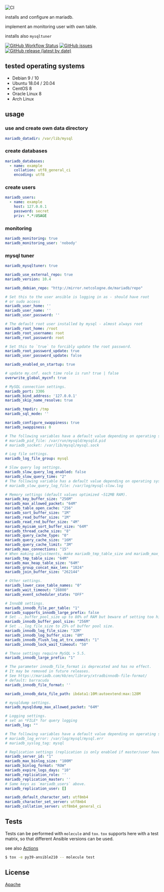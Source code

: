 
![CI](https://github.com/bodsch/ansible-mariadb/workflows/CI/badge.svg?branch=master)

installs and configure an mariadb.

implement an monitoring user with own table.

installs also `mysqltuner`


[![GitHub Workflow Status](https://img.shields.io/github/workflow/status/bodsch/ansible-mariadb/CI)][ci]
[![GitHub issues](https://img.shields.io/github/issues/bodsch/ansible-mariadb)][issues]
[![GitHub release (latest by date)](https://img.shields.io/github/v/release/bodsch/ansible-mariadb)][releases]

[ci]: https://github.com/bodsch/ansible-mariadb/actions
[issues]: https://github.com/bodsch/ansible-mariadb/issues?q=is%3Aopen+is%3Aissue
[releases]: https://github.com/bodsch/ansible-mariadb/releases


## tested operating systems

* Debian 9 / 10
* Ubuntu 18.04 / 20.04
* CentOS 8
* Oracle Linux 8
* Arch Linux


## usage

### use and create own data directory

```yaml
mariadb_datadir: /var/lib/mysql
```

### create databases

```yaml
mariadb_databases:
  - name: example
    collation: utf8_general_ci
    encoding: utf8
```

### create users

```yaml
mariadb_users:
  - name: example
    host: 127.0.0.1
    password: secret
    priv: *.*:USAGE
```

### monitoring

```yaml
mariadb_monitoring: true
mariadb_monitoring_user: 'nobody'
```

### mysql tuner

```yaml
mariadb_mysqltuner: true
```



```yaml
mariadb_use_external_repo: true
mariadb_version: 10.4

mariadb_debian_repo: "http://mirror.netcologne.de/mariadb/repo"

# Set this to the user ansible is logging in as - should have root
# or sudo access
mariadb_user_home: ''
mariadb_user_name: ''
mariadb_user_password: ''

# The default root user installed by mysql - almost always root
mariadb_root_home: /root
mariadb_root_username: root
mariadb_root_password: root

# Set this to `true` to forcibly update the root password.
mariadb_root_password_update: true
mariadb_user_password_update: false

mariadb_enabled_on_startup: true

# update my.cnf. each time role is run? true | false
overwrite_global_mycnf: true

# MySQL connection settings.
mariadb_port: 3306
mariadb_bind_address: '127.0.0.1'
mariadb_skip_name_resolve: true

mariadb_tmpdir: /tmp
mariadb_sql_mode: ''

mariadb_configure_swappiness: true
mariadb_swappiness: 0

# The following variables have a default value depending on operating system.
# mariadb_pid_file: /var/run/mysqld/mysqld.pid
# mariadb_socket: /var/lib/mysql/mysql.sock

# Log file settings.
mariadb_log_file_group: mysql

# Slow query log settings.
mariadb_slow_query_log_enabled: false
mariadb_slow_query_time: "2"
# The following variable has a default value depending on operating system.
# mariadb_slow_query_log_file: /var/log/mysql-slow.log

# Memory settings (default values optimized ~512MB RAM).
mariadb_key_buffer_size: "256M"
mariadb_max_allowed_packet: "64M"
mariadb_table_open_cache: "256"
mariadb_sort_buffer_size: "1M"
mariadb_read_buffer_size: "1M"
mariadb_read_rnd_buffer_size: "4M"
mariadb_myisam_sort_buffer_size: "64M"
mariadb_thread_cache_size: "8"
mariadb_query_cache_type: "0"
mariadb_query_cache_size: "16M"
mariadb_query_cache_limit: "3M"
mariadb_max_connections: "15"
# When making adjustments, make mariadb_tmp_table_size and mariadb_max_heap_table_size equal
mariadb_tmp_table_size: "64M"
mariadb_max_heap_table_size: "64M"
mariadb_group_concat_max_len: "1024"
mariadb_join_buffer_size: "262144"

# Other settings.
mariadb_lower_case_table_names: "0"
mariadb_wait_timeout: "28800"
mariadb_event_scheduler_state: "OFF"

# InnoDB settings.
mariadb_innodb_file_per_table: "1"
mariadb_supports_innodb_large_prefix: false
# Set .._buffer_pool_size up to 80% of RAM but beware of setting too high.
mariadb_innodb_buffer_pool_size: "256M"
# Set .._log_file_size to 25% of buffer pool size.
mariadb_innodb_log_file_size: "32M"
mariadb_innodb_log_buffer_size: "8M"
mariadb_innodb_flush_log_at_trx_commit: "1"
mariadb_innodb_lock_wait_timeout: "50"

# These settings require MySQL > 5.5.
mariadb_innodb_large_prefix: "1"

# The parameter innodb_file_format is deprecated and has no effect.
# It may be removed in future releases.
# See https://mariadb.com/kb/en/library/xtradbinnodb-file-format/
# default: barracuda
mariadb_innodb_file_format: ''

mariadb_innodb_data_file_path: ibdata1:10M:autoextend:max:128M

# mysqldump settings.
mariadb_mysqldump_max_allowed_packet: "64M"

# Logging settings.
# set an *FILE* for query logging
mariadb_log: ""

# The following variables have a default value depending on operating system.
# mariadb_log_error: /var/log/mysql/mysql.err
# mariadb_syslog_tag: mysql

# Replication settings (replication is only enabled if master/user have values).
mariadb_server_id: "1"
mariadb_max_binlog_size: "100M"
mariadb_binlog_format: "ROW"
mariadb_expire_logs_days: "10"
mariadb_replication_role: ''
mariadb_replication_master: ''
# Same keys as `mariadb_users` above.
mariadb_replication_user: []

mariadb_default_character_set: utf8mb4
mariadb_character_set_server: utf8mb4
mariadb_collation_server: utf8mb4_general_ci
```


## Tests

Tests can be performed with `molecule` and `tox`.
`tox` supports here with a test matrix, so that different Ansible versions can be used.

see also [Actions](https://github.com/bodsch/ansible-mariadb/actions)

```bash
$ tox -e py39-ansible210 -- molecule test
```

## License

[Apache](https://raw.githubusercontent.com/bodsch/ansible-logrotate/master/LICENSE)
